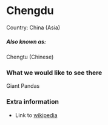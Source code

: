 # Chengdu

Country: China (Asia)

##### Also known as:

Chengtu (Chinese)

### What we would like to see there

Giant Pandas 

### Extra information

- Link to [wikipedia](https://en.wikipedia.org/wiki/Chengdu)
